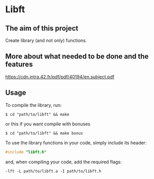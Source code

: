 # Libft

## The aim of this project

Create library (and not only) functions.

## More about what needed to be done and the features

https://cdn.intra.42.fr/pdf/pdf/40194/en.subject.pdf

## Usage

To compile the library, run:

```shell
$ cd "path/to/libft" && make
```

or this if you want compile with bonuses

```shell
$ cd "path/to/libft" && make bonus
```

To use the library functions in your code, simply include its header:

```C
#include "libft.h"
```

and, when compiling your code, add the required flags:

```shell
-lft -L path/to/libft.a -I path/to/libft.h
```
